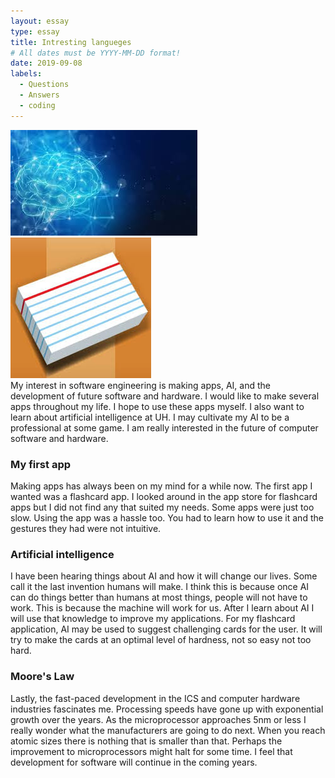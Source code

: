 ```yaml
---
layout: essay
type: essay
title: Intresting langueges 
# All dates must be YYYY-MM-DD format!
date: 2019-09-08
labels:
  - Questions
  - Answers
  - coding 
---
```

<div class="ui small rounded images">
  <img class="ui image" src="../images/es1.jpg">
   <img class="ui image" src="../images/es2.jpg">
</div>
My interest in software engineering is making apps, AI, and the development of future software and hardware. I would like to make several apps throughout my life. I hope to use these apps myself. I also want to learn about artificial intelligence at UH. I may cultivate my AI to be a professional at some game. I am really interested in the future of computer software and hardware. 

### My first app 

Making apps has always been on my mind for a while now. The first app I wanted was a flashcard app. I looked around in the app store for flashcard apps but I did not find any that suited my needs. Some apps were just too slow. Using the app was a hassle too. You had to learn how to use it and the gestures they had were not intuitive. 

### Artificial intelligence 

I have been hearing things about AI and how it will change our lives. Some call it the last invention humans will make. I think this is because once AI can do things better than humans at most things, people will not have to work. This is because the machine will work for us. After I learn about AI I will use that knowledge to improve my applications. For my flashcard application, AI may be used to suggest challenging cards for the user. It will try to make the cards at an optimal level of hardness, not so easy not too hard. 

### Moore's Law

Lastly, the fast-paced development in the ICS and computer hardware industries fascinates me. Processing speeds have gone up with exponential growth over the years. As the microprocessor approaches 5nm or less I really wonder what the manufacturers are going to do next. When you reach atomic sizes there is nothing that is smaller than that. Perhaps the improvement to microprocessors might halt for some time. I feel that development for software will continue in the coming years. 

